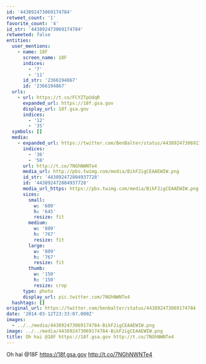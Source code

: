 ```yaml
---
id: '443892473069174784'
retweet_count: '1'
favorite_count: '4'
id_str: '443892473069174784'
retweeted: false
entities:
  user_mentions:
    - name: 18F
      screen_name: 18F
      indices:
        - '7'
        - '11'
      id_str: '2366194867'
      id: '2366194867'
  urls:
    - url: https://t.co/FCYZTpUdqR
      expanded_url: https://18f.gsa.gov
      display_url: 18f.gsa.gov
      indices:
        - '12'
        - '35'
  symbols: []
  media:
    - expanded_url: https://twitter.com/BenBalter/status/443892473069174784/photo/1
      indices:
        - '36'
        - '58'
      url: http://t.co/7NGhNWNTe4
      media_url: http://pbs.twimg.com/media/BikF2igCEAAEWIW.png
      id_str: '443892472804937728'
      id: '443892472804937728'
      media_url_https: https://pbs.twimg.com/media/BikF2igCEAAEWIW.png
      sizes:
        small:
          w: '680'
          h: '645'
          resize: fit
        medium:
          w: '809'
          h: '767'
          resize: fit
        large:
          w: '809'
          h: '767'
          resize: fit
        thumb:
          w: '150'
          h: '150'
          resize: crop
      type: photo
      display_url: pic.twitter.com/7NGhNWNTe4
  hashtags: []
original_url: https://twitter.com/benbalter/status/443892473069174784
date: '2014-03-12T23:33:07.000Z'
images:
  - ../../media/443892473069174784-BikF2igCEAAEWIW.png
image: ../../media/443892473069174784-BikF2igCEAAEWIW.png
title: Oh hai @18F https://18f.gsa.gov http://t.co/7NGhNWNTe4
---
```


Oh hai @18F https://18f.gsa.gov http://t.co/7NGhNWNTe4